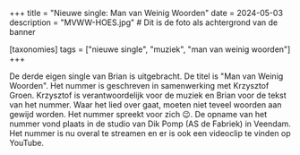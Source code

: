 +++
title = "Nieuwe single: Man van Weinig Woorden"
date = 2024-05-03
description = "MVWW-HOES.jpg" # Dit is de foto als achtergrond van de banner

[taxonomies]
tags = ["nieuwe single", "muziek", "man van weinig woorden"]
+++

De derde eigen single van Brian is uitgebracht. De titel is "Man van Weinig Woorden". Het nummer is geschreven in samenwerking met Krzysztof Groen. Krzysztof is verantwoordelijk voor de muziek en Brian voor de tekst van het nummer. Waar het lied over gaat, moeten niet teveel woorden aan gewijd worden. Het nummer spreekt voor zich 😉. De opname van het nummer vond plaats in de studio van Dik Pomp (AS de Fabriek) in Veendam. Het nummer is nu overal te streamen en er is ook een videoclip te vinden op YouTube.